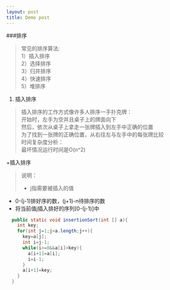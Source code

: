 ```yaml
---
layout: post
title: Demo post
---
```


###排序
>常见的排序算法: <br>
>1）插入排序<br>
>2）选择排序<br>
>3）归并排序<br>
>4）快速排序<br>
>5）堆排序<br>

1. 插入排序
>插入排序的工作方式像许多人排序一手扑克牌：<br>
>开始时，左手为空并且桌子上的牌面向下<br>
>然后，依次从桌子上拿走一张牌插入到左手中正确的位置<br>
>为了找到一张牌的正确位置，从右往左与左手中的每张牌比较<br>
>时间复杂度分析：<br>
>最坏情况运行时间是O(n^2)<br>

+插入排序<br>
>说明：<br>
>* j指需要被插入的值
   * 0-(j-1)排好序的数，(j+1)-n待排序的数
   * 将当前值j插入排好的序列[0-(j-1)]中<br>

```java
  public static void insertionSort(int [] a){
    int key;
    for(int j=1;j<a.length;j++){
      key=a[j];
      int i=j-1;
      while(i>=0&&a[i]>key){
        a[i+1]=a[i];
        i=i-1;
      }
      a[i+1]=key;
    }
  }
```